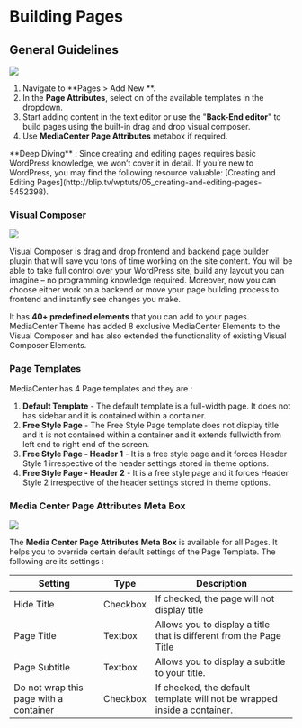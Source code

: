 # Building Pages

## General Guidelines

![](http://transvelo.github.io/mediacenter/docs/assets/images/adding-new-page-general-guideline.png)

1. Navigate to **Pages > Add New **.
2. In the **Page Attributes**, select on of the available templates in the dropdown.
3. Start adding content in the text editor or use the "**Back-End editor**" to build pages using the built-in drag and drop visual composer.
4. Use **MediaCenter Page Attributes** metabox if required.

<div class="alert alert-info">**Deep Diving** : Since creating and editing pages requires basic WordPress knowledge, we won’t cover it in detail. If you’re new to WordPress, you may find the following resource valuable: [Creating and Editing Pages](http://blip.tv/wptuts/05_creating-and-editing-pages-5452398).</div>

### Visual Composer

![](http://transvelo.github.io/mediacenter/docs/assets/images/vc-backend-editor.png)

Visual Composer is drag and drop frontend and backend page builder plugin that will save you tons of time working on the site content. You will be able to take full control over your WordPress site, build any layout you can imagine – no programming knowledge required. Moreover, now you can choose either work on a backend or move your page building process to frontend and instantly see changes you make.

It has **40+ predefined elements** that you can add to your pages. MediaCenter Theme has added 8 exclusive MediaCenter Elements to the Visual Composer and has also extended the functionality of existing Visual Composer Elements.

### Page Templates

MediaCenter has 4 Page templates and they are :

1. **Default Template** - The default template is a full-width page. It does not has sidebar and it is contained within a container.
2. **Free Style Page** - The Free Style Page template does not display title and it is not contained within a container and it extends fullwidth from left end to right end of the screen.
3. **Free Style Page - Header 1** - It is a free style page and it forces Header Style 1 irrespective of the header settings stored in theme options.
4. **Free Style Page - Header 2** - It is a free style page and it forces Header Style 2 irrespective of the header settings stored in theme options.

### Media Center Page Attributes Meta Box

![](http://transvelo.github.io/mediacenter/docs/assets/images/mc-page-attributes.png)

The **Media Center Page Attributes Meta Box** is available for all Pages. It helps you to override certain default settings of the Page Template. The following are its settings :

| Setting | Type | Description |
| -- | -- | -- |
| Hide Title | Checkbox | If checked, the page will not display title |
| Page Title | Textbox | Allows you to display a title that is different from the Page Title |
| Page Subtitle | Textbox | Allows you to display a subtitle to your title. |
| Do not wrap this page with a container | Checkbox | If checked, the default template will not be wrapped inside a container. |

